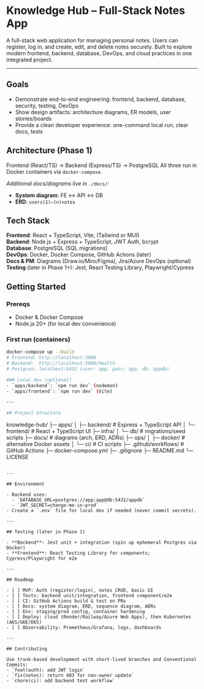 # Knowledge Hub – Full-Stack Notes App

A full-stack web application for managing personal notes. Users can register, log in, and create, edit, and delete notes securely. Built to explore modern frontend, backend, database, DevOps, and cloud practices in one integrated project.

---

## Goals

- Demonstrate end-to-end engineering: frontend, backend, database, security, testing, DevOps
- Show design artifacts: architecture diagrams, ER models, user stories/boards
- Provide a clean developer experience: one-command local run, clear docs, tests

## Architecture (Phase 1)

Frontend (React/TS) → Backend (Express/TS) → PostgreSQL
All three run in Docker containers via `docker-compose`.

_Additional docs/diagrams live in_ `./docs/`:

- **System diagram**: FE ↔ API ↔ DB
- **ERD**: `users(1)–(n)notes`

## Tech Stack

**Frontend**: React + TypeScript, Vite, (Tailwind or MUI)  
**Backend**: Node.js + Express + TypeScript, JWT Auth, bcrypt  
**Database**: PostgreSQL (SQL migrations)  
**DevOps**: Docker, Docker Compose, GitHub Actions (later)  
**Docs & PM**: Diagrams (Draw.io/Miro/Figma), Jira/Azure DevOps (optional)  
**Testing** (later in Phase 1+): Jest, React Testing Library, Playwright/Cypress

## Getting Started

### Prereqs

- Docker & Docker Compose
- Node.js 20+ (for local dev convenience)

### First run (containers)

```bash
docker-compose up --build
# Frontend: http://localhost:3000
# Backend:  http://localhost:5000/health
# Postgres: localhost:5432 (user: app, pass: app, db: appdb)

### Local dev (optional)
- `apps/backend`: `npm run dev` (nodemon)
- `apps/frontend`: `npm run dev` (Vite)

---

## Project Structure

```

knowledge-hub/
├─ apps/
│ ├─ backend/ # Express + TypeScript API
│ └─ frontend/ # React + TypeScript UI
├─ infra/
│ └─ db/ # migrations/seed scripts
├─ docs/ # diagrams (arch, ERD, ADRs)
├─ ops/
│ ├─ docker/ # alternative Docker assets
│ └─ ci/ # CI scripts
├─ .github/workflows/ # GitHub Actions
├─ docker-compose.yml
├─ .gitignore
├─ README.md
└─ LICENSE

```

---

## Environment

- Backend uses:
  - `DATABASE_URL=postgres://app:app@db:5432/appdb`
  - `JWT_SECRET=change-me-in-prod`
- Create a `.env` file for local dev if needed (never commit secrets).

---

## Testing (later in Phase 1)

- **Backend**: Jest unit + integration (spin up ephemeral Postgres via Docker)
- **Frontend**: React Testing Library for components; Cypress/Playwright for e2e

---

## Roadmap

- [ ] MVP: Auth (register/login), notes CRUD, basic UI
- [ ] Tests: backend unit/integration, frontend component/e2e
- [ ] CI: GitHub Actions build & test on PRs
- [ ] Docs: system diagram, ERD, sequence diagram, ADRs
- [ ] Env: staging/prod config, container hardening
- [ ] Deploy: cloud (Render/Railway/Azure Web Apps), then Kubernetes (AKS/GKE/EKS)
- [ ] Observability: Prometheus/Grafana, logs, dashboards

---

## Contributing

Use trunk-based development with short-lived branches and Conventional Commits:
- `feat(auth): add JWT login`
- `fix(notes): return 403 for non-owner update`
- `chore(ci): add backend test workflow`
```
